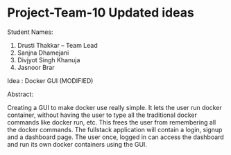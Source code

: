 # Project-Team-10 Updated ideas

Student Names:
1)	Drusti Thakkar – Team Lead
2)	Sanjna Dhamejani
3)	Divjyot Singh Khanuja
4)	Jasnoor Brar

Idea : Docker GUI (MODIFIED)

Abstract:

Creating a GUI to make docker use really simple. It lets the user run docker container, without having the user to type all the traditional docker commands like docker run, etc. This frees the user from remembering all the docker commands. The fullstack application will contain a login, signup and a dashboard page. The user once, logged in can access the dashboard and run its own docker containers using the GUI. 
